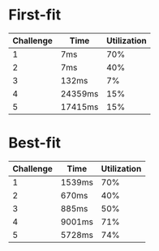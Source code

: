 # First-fit

| Challenge | Time | Utilization |
| --------- | ---- | ----------- |
|     1     | 7ms  |   70%       |
|     2     | 7ms  |   40%       |
|     3     | 132ms|  7%         |
|     4     | 24359ms| 15%       |
|     5     | 17415ms| 15%       |

# Best-fit

| Challenge | Time | Utilization |
| --------- | ---- | ----------- |
|     1     | 1539ms  |   70%       |
|     2     | 670ms  |   40%       |
|     3     | 885ms|  50%         |
|     4     | 9001ms| 71%       |
|     5     | 5728ms| 74%       |